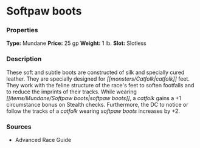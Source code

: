 ﻿---
Title: "Softpaw boots"
Type: "Mundane"
Price: "25 gp"
Weight: "1 lb."
Slot: "Slotless"
Description: |
  "These soft and subtle boots are constructed of silk and specially cured leather. They are specially designed for catfolk feet. They work with the feline structure of the race's feet to soften footfalls and to reduce the imprints of their tracks. While wearing softpaw boots, a catfolk gains a +1 circumstance bonus on Stealth checks. Furthermore, the DC to notice or follow the tracks of a catfolk wearing softpaw boots increases by +2."
Sources: "['Advanced Race Guide']"
---

# Softpaw boots

### Properties

**Type:** Mundane **Price:** 25 gp **Weight:** 1 lb. **Slot:** Slotless

### Description

These soft and subtle boots are constructed of silk and specially cured leather. They are specially designed for _[[monsters/Catfolk|catfolk]]_ feet. They work with the feline structure of the race's feet to soften footfalls and to reduce the imprints of their tracks. While wearing _[[items/Mundane/Softpaw boots|softpaw boots]]_, a _catfolk_ gains a +1 circumstance bonus on Stealth checks. Furthermore, the DC to notice or follow the tracks of a _catfolk_ wearing _softpaw boots_ increases by +2.

### Sources

* Advanced Race Guide